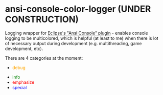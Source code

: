 # ansi-console-color-logger (UNDER CONSTRUCTION)
Logging wrapper for [Eclipse's "Ansi Console" plugin](https://mihai-nita.net/2013/06/03/eclipse-plugin-ansi-in-console/) - enables console logging to be multicolored, which is helpful (at least to me) when there is lot of necessary output during development (e.g. multithreading, game development, etc).

There are 4 categories at the moment:
<ul>
  <li><span style="color:orange">debug</span></li>
</ul>

- <span style="color:green">info</span>
- <span style="color:red">emphasize</span>
- <span style="color:blue">special</span>
